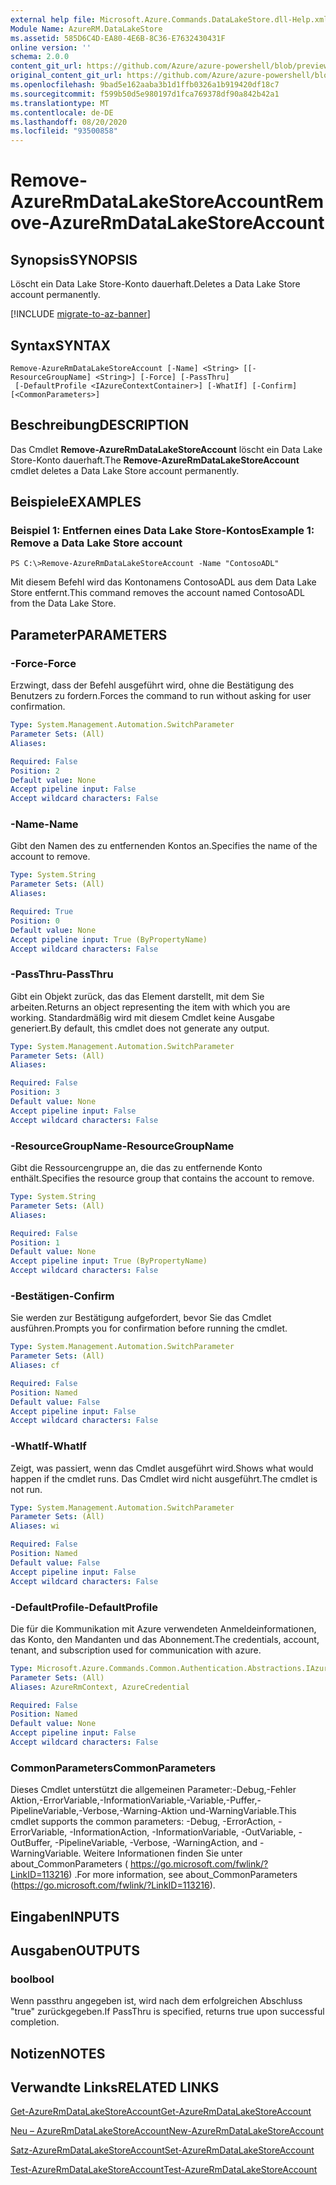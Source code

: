```yaml
---
external help file: Microsoft.Azure.Commands.DataLakeStore.dll-Help.xml
Module Name: AzureRM.DataLakeStore
ms.assetid: 585D6C4D-EA80-4E6B-8C36-E7632430431F
online version: ''
schema: 2.0.0
content_git_url: https://github.com/Azure/azure-powershell/blob/preview/src/ResourceManager/DataLakeStore/Commands.DataLakeStore/help/Remove-AzureRmDataLakeStoreAccount.md
original_content_git_url: https://github.com/Azure/azure-powershell/blob/preview/src/ResourceManager/DataLakeStore/Commands.DataLakeStore/help/Remove-AzureRmDataLakeStoreAccount.md
ms.openlocfilehash: 9bad5e162aaba3b1d1ffb0326a1b919420df18c7
ms.sourcegitcommit: f599b50d5e980197d1fca769378df90a842b42a1
ms.translationtype: MT
ms.contentlocale: de-DE
ms.lasthandoff: 08/20/2020
ms.locfileid: "93500858"
---
```

# <span data-ttu-id="dc5e9-101">Remove-AzureRmDataLakeStoreAccount</span><span class="sxs-lookup"><span data-stu-id="dc5e9-101">Remove-AzureRmDataLakeStoreAccount</span></span>

## <span data-ttu-id="dc5e9-102">Synopsis</span><span class="sxs-lookup"><span data-stu-id="dc5e9-102">SYNOPSIS</span></span>
<span data-ttu-id="dc5e9-103">Löscht ein Data Lake Store-Konto dauerhaft.</span><span class="sxs-lookup"><span data-stu-id="dc5e9-103">Deletes a Data Lake Store account permanently.</span></span>

[!INCLUDE [migrate-to-az-banner](../../includes/migrate-to-az-banner.md)]

## <span data-ttu-id="dc5e9-104">Syntax</span><span class="sxs-lookup"><span data-stu-id="dc5e9-104">SYNTAX</span></span>

```
Remove-AzureRmDataLakeStoreAccount [-Name] <String> [[-ResourceGroupName] <String>] [-Force] [-PassThru]
 [-DefaultProfile <IAzureContextContainer>] [-WhatIf] [-Confirm] [<CommonParameters>]
```

## <span data-ttu-id="dc5e9-105">Beschreibung</span><span class="sxs-lookup"><span data-stu-id="dc5e9-105">DESCRIPTION</span></span>
<span data-ttu-id="dc5e9-106">Das Cmdlet **Remove-AzureRmDataLakeStoreAccount** löscht ein Data Lake Store-Konto dauerhaft.</span><span class="sxs-lookup"><span data-stu-id="dc5e9-106">The **Remove-AzureRmDataLakeStoreAccount** cmdlet deletes a Data Lake Store account permanently.</span></span>

## <span data-ttu-id="dc5e9-107">Beispiele</span><span class="sxs-lookup"><span data-stu-id="dc5e9-107">EXAMPLES</span></span>

### <span data-ttu-id="dc5e9-108">Beispiel 1: Entfernen eines Data Lake Store-Kontos</span><span class="sxs-lookup"><span data-stu-id="dc5e9-108">Example 1: Remove a Data Lake Store account</span></span>
```
PS C:\>Remove-AzureRmDataLakeStoreAccount -Name "ContosoADL"
```

<span data-ttu-id="dc5e9-109">Mit diesem Befehl wird das Kontonamens ContosoADL aus dem Data Lake Store entfernt.</span><span class="sxs-lookup"><span data-stu-id="dc5e9-109">This command removes the account named ContosoADL from the Data Lake Store.</span></span>

## <span data-ttu-id="dc5e9-110">Parameter</span><span class="sxs-lookup"><span data-stu-id="dc5e9-110">PARAMETERS</span></span>

### <span data-ttu-id="dc5e9-111">-Force</span><span class="sxs-lookup"><span data-stu-id="dc5e9-111">-Force</span></span>
<span data-ttu-id="dc5e9-112">Erzwingt, dass der Befehl ausgeführt wird, ohne die Bestätigung des Benutzers zu fordern.</span><span class="sxs-lookup"><span data-stu-id="dc5e9-112">Forces the command to run without asking for user confirmation.</span></span>

```yaml
Type: System.Management.Automation.SwitchParameter
Parameter Sets: (All)
Aliases: 

Required: False
Position: 2
Default value: None
Accept pipeline input: False
Accept wildcard characters: False
```

### <span data-ttu-id="dc5e9-113">-Name</span><span class="sxs-lookup"><span data-stu-id="dc5e9-113">-Name</span></span>
<span data-ttu-id="dc5e9-114">Gibt den Namen des zu entfernenden Kontos an.</span><span class="sxs-lookup"><span data-stu-id="dc5e9-114">Specifies the name of the account to remove.</span></span>

```yaml
Type: System.String
Parameter Sets: (All)
Aliases: 

Required: True
Position: 0
Default value: None
Accept pipeline input: True (ByPropertyName)
Accept wildcard characters: False
```

### <span data-ttu-id="dc5e9-115">-PassThru</span><span class="sxs-lookup"><span data-stu-id="dc5e9-115">-PassThru</span></span>
<span data-ttu-id="dc5e9-116">Gibt ein Objekt zurück, das das Element darstellt, mit dem Sie arbeiten.</span><span class="sxs-lookup"><span data-stu-id="dc5e9-116">Returns an object representing the item with which you are working.</span></span>
<span data-ttu-id="dc5e9-117">Standardmäßig wird mit diesem Cmdlet keine Ausgabe generiert.</span><span class="sxs-lookup"><span data-stu-id="dc5e9-117">By default, this cmdlet does not generate any output.</span></span>

```yaml
Type: System.Management.Automation.SwitchParameter
Parameter Sets: (All)
Aliases: 

Required: False
Position: 3
Default value: None
Accept pipeline input: False
Accept wildcard characters: False
```

### <span data-ttu-id="dc5e9-118">-ResourceGroupName</span><span class="sxs-lookup"><span data-stu-id="dc5e9-118">-ResourceGroupName</span></span>
<span data-ttu-id="dc5e9-119">Gibt die Ressourcengruppe an, die das zu entfernende Konto enthält.</span><span class="sxs-lookup"><span data-stu-id="dc5e9-119">Specifies the resource group that contains the account to remove.</span></span>

```yaml
Type: System.String
Parameter Sets: (All)
Aliases: 

Required: False
Position: 1
Default value: None
Accept pipeline input: True (ByPropertyName)
Accept wildcard characters: False
```

### <span data-ttu-id="dc5e9-120">-Bestätigen</span><span class="sxs-lookup"><span data-stu-id="dc5e9-120">-Confirm</span></span>
<span data-ttu-id="dc5e9-121">Sie werden zur Bestätigung aufgefordert, bevor Sie das Cmdlet ausführen.</span><span class="sxs-lookup"><span data-stu-id="dc5e9-121">Prompts you for confirmation before running the cmdlet.</span></span>

```yaml
Type: System.Management.Automation.SwitchParameter
Parameter Sets: (All)
Aliases: cf

Required: False
Position: Named
Default value: False
Accept pipeline input: False
Accept wildcard characters: False
```

### <span data-ttu-id="dc5e9-122">-WhatIf</span><span class="sxs-lookup"><span data-stu-id="dc5e9-122">-WhatIf</span></span>
<span data-ttu-id="dc5e9-123">Zeigt, was passiert, wenn das Cmdlet ausgeführt wird.</span><span class="sxs-lookup"><span data-stu-id="dc5e9-123">Shows what would happen if the cmdlet runs.</span></span>
<span data-ttu-id="dc5e9-124">Das Cmdlet wird nicht ausgeführt.</span><span class="sxs-lookup"><span data-stu-id="dc5e9-124">The cmdlet is not run.</span></span>

```yaml
Type: System.Management.Automation.SwitchParameter
Parameter Sets: (All)
Aliases: wi

Required: False
Position: Named
Default value: False
Accept pipeline input: False
Accept wildcard characters: False
```

### <span data-ttu-id="dc5e9-125">-DefaultProfile</span><span class="sxs-lookup"><span data-stu-id="dc5e9-125">-DefaultProfile</span></span>
<span data-ttu-id="dc5e9-126">Die für die Kommunikation mit Azure verwendeten Anmeldeinformationen, das Konto, den Mandanten und das Abonnement.</span><span class="sxs-lookup"><span data-stu-id="dc5e9-126">The credentials, account, tenant, and subscription used for communication with azure.</span></span>

```yaml
Type: Microsoft.Azure.Commands.Common.Authentication.Abstractions.IAzureContextContainer
Parameter Sets: (All)
Aliases: AzureRmContext, AzureCredential

Required: False
Position: Named
Default value: None
Accept pipeline input: False
Accept wildcard characters: False
```

### <span data-ttu-id="dc5e9-127">CommonParameters</span><span class="sxs-lookup"><span data-stu-id="dc5e9-127">CommonParameters</span></span>
<span data-ttu-id="dc5e9-128">Dieses Cmdlet unterstützt die allgemeinen Parameter:-Debug,-Fehler Aktion,-ErrorVariable,-InformationVariable,-Variable,-Puffer,-PipelineVariable,-Verbose,-Warning-Aktion und-WarningVariable.</span><span class="sxs-lookup"><span data-stu-id="dc5e9-128">This cmdlet supports the common parameters: -Debug, -ErrorAction, -ErrorVariable, -InformationAction, -InformationVariable, -OutVariable, -OutBuffer, -PipelineVariable, -Verbose, -WarningAction, and -WarningVariable.</span></span> <span data-ttu-id="dc5e9-129">Weitere Informationen finden Sie unter about_CommonParameters ( https://go.microsoft.com/fwlink/?LinkID=113216) .</span><span class="sxs-lookup"><span data-stu-id="dc5e9-129">For more information, see about_CommonParameters (https://go.microsoft.com/fwlink/?LinkID=113216).</span></span>

## <span data-ttu-id="dc5e9-130">Eingaben</span><span class="sxs-lookup"><span data-stu-id="dc5e9-130">INPUTS</span></span>

## <span data-ttu-id="dc5e9-131">Ausgaben</span><span class="sxs-lookup"><span data-stu-id="dc5e9-131">OUTPUTS</span></span>

### <span data-ttu-id="dc5e9-132">bool</span><span class="sxs-lookup"><span data-stu-id="dc5e9-132">bool</span></span>
<span data-ttu-id="dc5e9-133">Wenn passthru angegeben ist, wird nach dem erfolgreichen Abschluss "true" zurückgegeben.</span><span class="sxs-lookup"><span data-stu-id="dc5e9-133">If PassThru is specified, returns true upon successful completion.</span></span>

## <span data-ttu-id="dc5e9-134">Notizen</span><span class="sxs-lookup"><span data-stu-id="dc5e9-134">NOTES</span></span>

## <span data-ttu-id="dc5e9-135">Verwandte Links</span><span class="sxs-lookup"><span data-stu-id="dc5e9-135">RELATED LINKS</span></span>

[<span data-ttu-id="dc5e9-136">Get-AzureRmDataLakeStoreAccount</span><span class="sxs-lookup"><span data-stu-id="dc5e9-136">Get-AzureRmDataLakeStoreAccount</span></span>](./Get-AzureRmDataLakeStoreAccount.md)

[<span data-ttu-id="dc5e9-137">Neu – AzureRmDataLakeStoreAccount</span><span class="sxs-lookup"><span data-stu-id="dc5e9-137">New-AzureRmDataLakeStoreAccount</span></span>](./New-AzureRmDataLakeStoreAccount.md)

[<span data-ttu-id="dc5e9-138">Satz-AzureRmDataLakeStoreAccount</span><span class="sxs-lookup"><span data-stu-id="dc5e9-138">Set-AzureRmDataLakeStoreAccount</span></span>](./Set-AzureRmDataLakeStoreAccount.md)

[<span data-ttu-id="dc5e9-139">Test-AzureRmDataLakeStoreAccount</span><span class="sxs-lookup"><span data-stu-id="dc5e9-139">Test-AzureRmDataLakeStoreAccount</span></span>](./Test-AzureRmDataLakeStoreAccount.md)


